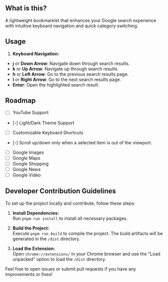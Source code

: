 ## What is this?
A lightweight bookmarklet that enhances your Google search experience with intuitive keyboard navigation and quick category switching.

## Usage
1. **Keyboard Navigation:**
  - **j** or **Down Arrow**: Navigate down through search results.
  - **k** or **Up Arrow**: Navigate up through search results.
  - **h** or **Left Arrow**: Go to the previous search results page.
  - **l** or **Right Arrow**: Go to the next search results page.
  - **Enter**: Open the highlighted search result.

## Roadmap
- [ ] YouTube Support
- [-] Light/Dark Theme Support
- [ ] Customizable Keyboard Shortcuts
- [-] Scroll up/down only when a selected item is out of the viewport.
- [ ] Google Images
- [ ] Google Maps
- [ ] Google Shopping
- [ ] Google News
- [ ] Google Video

## Developer Contribution Guidelines

To set up the project locally and contribute, follow these steps:

1. **Install Dependencies:**  
   Run `pnpm run install` to install all necessary packages.

2. **Build the Project:**  
   Execute `pnpm run build` to compile the project. The build artifacts will be generated in the `/dist` directory.

3. **Load the Extension:**  
   Open `chrome://extensions/` in your Chrome browser and use the "Load unpacked" option to load the `/dist` directory.

Feel free to open issues or submit pull requests if you have any improvements or fixes!

